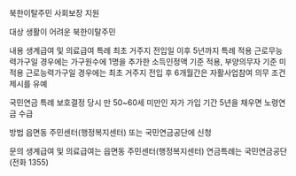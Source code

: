 북한이탈주민 사회보장 지원

대상
생활이 어려운 북한이탈주민

내용
생계급여 및 의료급여 특례
최초 거주지 전입일 이후 5년까지 특례 적용
근로무능력가구일 경우에는 가구원수에 1명을 추가한 소득인정액 기준 적용, 부양의무자 기준 미적용
근로능력가구일 경우에는 최초 거주지 전입 후 6개월간은 자활사업참여 의무 조건 제시를 유예

국민연금 특례
보호결정 당시 만 50~60세 미만인 자가 가입 기간 5년을 채우면 노령연금 수급

방법
읍면동 주민센터(행정복지센터) 또는 국민연금공단에 신청

문의
생계급여 및 의료급여는 읍면동 주민센터(행정복지센터)
연금특례는 국민연금공단(전화 1355)
